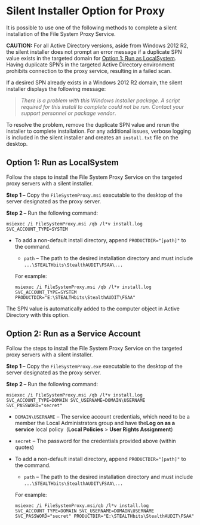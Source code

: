 # Silent Installer Option for Proxy

It is possible to use one of the following methods to complete a silent installation of the File
System Proxy Service.

**CAUTION:** For all Active Directory versions, aside from Windows 2012 R2, the silent installer
does not prompt an error message if a duplicate SPN value exists in the targeted domain for
[Option 1: Run as LocalSystem](#option-1-run-as-localsystem). Having duplicate SPN’s in the targeted
Active Directory environment prohibits connection to the proxy service, resulting in a failed scan.

If a desired SPN already exists in a Windows 2012 R2 domain, the silent installer displays the
following message:

> _There is a problem with this Windows Installer package. A script required for this install to
> complete could not be run. Contact your support personnel or package vendor_.

To resolve the problem, remove the duplicate SPN value and rerun the installer to complete
installation. For any additional issues, verbose logging is included in the silent installer and
creates an `install.txt` file on the desktop.

## Option 1: Run as LocalSystem

Follow the steps to install the File System Proxy Service on the targeted proxy servers with a
silent installer.

**Step 1 –** Copy the `FileSystemProxy.msi` executable to the desktop of the server designated as
the proxy server.

**Step 2 –** Run the following command:

```
msiexec /i FileSystemProxy.msi /qb /l*v install.log SVC_ACCOUNT_TYPE=SYSTEM
```

- To add a non-default install directory, append `PRODUCTDIR="[path]"` to the command.

  - `path` – The path to the desired installation directory and must include
    `...\STEALTHbits\StealthAUDIT\FSAA\...`

  For example:

  ```
  msiexec /i FileSystemProxy.msi /qb /l*v install.log SVC_ACCOUNT_TYPE=SYSTEM PRODUCTDIR="E:\STEALTHbits\StealthAUDIT\FSAA"
  ```

The SPN value is automatically added to the computer object in Active Directory with this option.

## Option 2: Run as a Service Account

Follow the steps to install the File System Proxy Service on the targeted proxy servers with a
silent installer.

**Step 1 –** Copy the `FileSystemProxy.exe` executable to the desktop of the server designated as
the proxy server.

**Step 2 –** Run the following command:

```
msiexec /i FileSystemProxy.msi /qb /l*v install.log SVC_ACCOUNT_TYPE=DOMAIN SVC_USERNAME=DOMAIN\USERNAME SVC_PASSWORD="secret"
```

- `DOMAIN\USERNAME` – The service account credentials, which need to be a member the Local
  Administrators group and have the**Log on as a service** local policy  (**Local Policies** >
  **User Rights Assignment**)
- `secret` – The password for the credentials provided above (within quotes)

- To add a non-default install directory, append `PRODUCTDIR="[path]"` to the command.

  - `path` – The path to the desired installation directory and must include
    `...\STEALTHbits\StealthAUDIT\FSAA\...`

  For example:

  ```
  msiexec /i FileSystemProxy.msi/qb /l*v install.log SVC_ACCOUNT_TYPE=DOMAIN SVC_USERNAME=DOMAIN\USERNAME SVC_PASSWORD="secret" PRODUCTDIR="E:\STEALTHbits\StealthAUDIT\FSAA"
  ```
